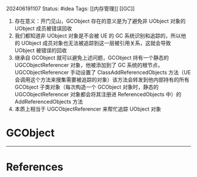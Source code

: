 202406191107
Status: #idea
Tags: [[内存管理]] [[GC]]


1. 存在意义：开门见山，GCObject 存在的意义是为了避免非 UObject 对象的 UObject 成员被错误回收
2. 我们都知道非 UObject 对象是不会被 UE 的 GC 系统识别和追踪的，所以他的 UObject 成员对象也无法被追踪到这一层被引用关系，这就会导致 UObject 被错误的回收
3. 继承自 GCObject 就可以避免上述问题，GCObject 持有一个静态的 UGCObjectReferencer 对象，他被添加到了 GC 系统的根节点，UGCObjectReferencer 手动设置了 ClassAddReferencedObjects 方法（UE 会调用这个方法来搜集需要被追踪的对象）该方法会转发到他内部持有的所有 GCObject 子类对象（每次构造一个 GCObject 对象时，静态的 UGCObjectReferencer 对象都会将其注册进 ReferencedObjects 中）的 AddReferencedObjects 方法
4.  本质上相当于 UGCObjectReferencer 来帮忙追踪 UObject 对象
# GCObject
---
# References